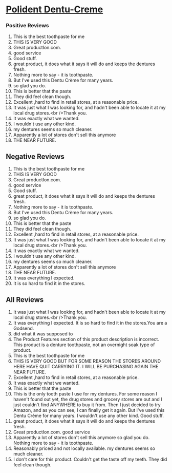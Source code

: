 # [Polident Dentu-Creme](https://products.checkmycream.com/products/Polident-Dentu-Creme.html)

### Positive Reviews

<ol>
      <li>This is the best toothpaste for me</li>
      <li>THIS IS VERY GOOD</li>
      <li>Great productIon.com.</li>
      <li>good service</li>
      <li>Good stuff.</li>
      <li>great product, it does what it says it will do and keeps the dentures fresh.</li>
      <li>Nothing more to say - it is toothpaste.</li>
      <li>But I&#x27;ve used this Dentu Crème for many years.</li>
      <li>so glad you do.  </li>
      <li>This is better that the paste</li>
      <li>They did feel clean though.</li>
      <li>Excellent ,hard to find in retail stores, at a reasonable price.</li>
      <li>It was just what I was looking for, and hadn&#x27;t been able to locate it at my local drug stores.&lt;br /&gt;Thank you.</li>
      <li>It was exactly what we wanted.</li>
      <li>I wouldn&#x27;t use any other kind.</li>
      <li>my dentures seems so much cleaner.</li>
      <li>Apparently a lot of stores don&#x27;t sell this anymore</li>
      <li>THE NEAR FUTURE.</li>
</ol>


<h2>Negative Reviews</h2>
<ol>
<li> This is the best toothpaste for me</li>
<li> THIS IS VERY GOOD</li>
<li> Great productIon.com.</li>
<li> good service</li>
<li> Good stuff.</li>
<li> great product, it does what it says it will do and keeps the dentures fresh.</li>
<li> Nothing more to say - it is toothpaste.</li>
<li> But I&#x27;ve used this Dentu Crème for many years.</li>
<li> so glad you do.  </li>
<li> This is better that the paste</li>
<li> They did feel clean though.</li>
<li> Excellent ,hard to find in retail stores, at a reasonable price.</li>
<li> It was just what I was looking for, and hadn&#x27;t been able to locate it at my local drug stores.&lt;br /&gt;Thank you.</li>
<li> It was exactly what we wanted.</li>
<li> I wouldn&#x27;t use any other kind.</li>
<li> my dentures seems so much cleaner.</li>
<li> Apparently a lot of stores don&#x27;t sell this anymore</li>
<li> THE NEAR FUTURE.</li>
<li> It was everything I expected.</li>
<li> It is so hard to find it in the stores.</li>
</ol>

<h2>All Reviews</h2>

<ol>
    <li> It was just what I was looking for, and hadn&#x27;t been able to locate it at my local drug stores.&lt;br /&gt;Thank you.</li>
    <li> It was everything I expected. It is so hard to find it in the stores.You are a Godsend.</li>
    <li> did what it was supposed to</li>
    <li> The Product Features section of this product description is incorrect. This product is a denture toothpaste, not an overnight soak type of product.</li>
    <li> This is the best toothpaste for me</li>
    <li> THIS IS VERY GOOD BUT FOR SOME REASON THE STORES AROUND HERE  HAVE QUIT CARRYING IT.  I WILL BE PURCHASING AGAIN THE NEAR FUTURE.</li>
    <li> Excellent ,hard to find in retail stores, at a reasonable price.</li>
    <li> It was exactly what we wanted.</li>
    <li> This is better that the paste</li>
    <li> This is the only tooth paste I use for my dentures. For some reason I haven&#x27;t found out yet, the drug stores and grocery stores are out and I just couldn&#x27;t find ANYWHERE to buy it from. Then I just decided to try Amazon, and as you can see, I can finally get it again. But I&#x27;ve used this Dentu Crème for many years. I wouldn&#x27;t use any other kind. Good stuff.</li>
    <li> great product, it does what it says it will do and keeps the dentures fresh.</li>
    <li> Great productIon.com. good service</li>
    <li> Apparently a lot of stores don&#x27;t sell this anymore so glad you do.  Nothing more to say - it is toothpaste.</li>
    <li> Reasonably priced and not locally available. my dentures seems so much cleaner.</li>
    <li> I don&#x27;t care for this product. Couldn&#x27;t get the taste off my teeth. They did feel clean though.</li>
</ol>




